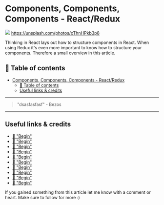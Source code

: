 # Components, Components, Components - React/Redux
[<img src="https://images.unsplash.com/photo-1493159815322-8ab88f5234aa?dpr=2&auto=format&fit=crop&w=1080&h=721&q=80&cs=tinysrgb&crop=&bg=">](
https://unsplash.com/photos/oThnHPkb3p8)
https://unsplash.com/photos/oThnHPkb3p8

Thinking in React lays out how to structure components in React. When using Redux it's even more important to know how to structure your components. Therefore a small overview in this article.

## 📄 Table of contents


<!-- toc orderedList:0 depthFrom:1 depthTo:6 -->

* [Components, Components, Components - React/Redux](#components-components-components-reactredux)
  * [📄 Table of contents](#table-of-contents)
  * [Useful links & credits](#useful-links-credits)

<!-- tocstop -->




---
>"dsasfasfasf"  - Bezos
---

##

## Useful links & credits
- [📄 "Begin"](afgafgadgads)
- [📄 "Begin"](afgafgadgads)
- [📄 "Begin"](afgafgadgads)
- [📄 "Begin"](afgafgadgads)
- [📄 "Begin"](afgafgadgads)
- [📄 "Begin"](afgafgadgads)
- [📄 "Begin"](afgafgadgads)
- [📄 "Begin"](afgafgadgads)
- [📄 "Begin"](afgafgadgads)
- [📄 "Begin"](afgafgadgads)



If you gained something from this article let me know with a comment or heart. Make sure to follow for more :)


<!-- Written by Daniel Deutsch (deudan1010@gmail.com) -->
